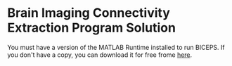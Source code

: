 # Brain Imaging Connectivity Extraction Program Solution

You must have a version of the MATLAB Runtime installed to run BICEPS.  If 
you don't have a copy, you can download it for free frome 
[here](https://www.mathworks.com/products/compiler/matlab-runtime.html).